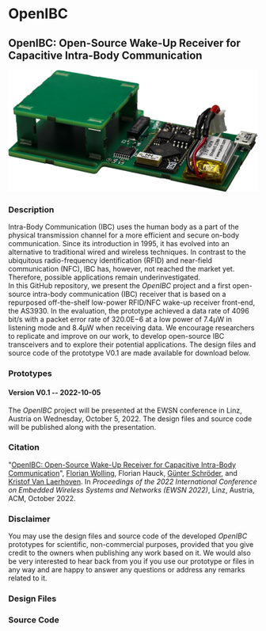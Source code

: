 # OpenIBC
## OpenIBC: Open-Source Wake-Up Receiver for<br/>Capacitive Intra-Body Communication

<img src="https://github.com/fwolling/OpenIBC/blob/main/fig/openibc_0v1.png" alt="OpenIBC prototype V0.1" width="600" style="float: center;" />

### Description
Intra-Body Communication (IBC) uses the human body as a part of the physical transmission channel for a more efficient and secure on-body communication. Since its introduction in 1995, it has evolved into an alternative to traditional wired and wireless techniques. In contrast to the ubiquitous radio-frequency identification (RFID) and near-field communication (NFC), IBC has, however, not reached the market yet. Therefore, possible applications remain underinvestigated.<br/>
In this GitHub repository, we present the *OpenIBC* project and a first open-source intra-body communication (IBC) receiver that is based on a repurposed off-the-shelf low-power RFID/NFC wake-up receiver front-end, the AS3930. In the evaluation, the prototype achieved a data rate of 4096 bit/s with a packet error rate of 320.0E−6 at a low power of 7.4μW in listening mode and 8.4μW when receiving data. We encourage researchers to replicate and improve on our work, to develop open-source IBC transceivers and to explore their potential applications. The design files and source code of the prototype V0.1 are made available for download below.

### Prototypes
#### Version V0.1 -- 2022-10-05
The *OpenIBC* project will be presented at the EWSN conference in Linz, Austria on Wednesday, October 5, 2022. The design files and source code will be published along with the presentation.


<!--<a href="#ref_s01"><b>[1]</b></a>  ...  [Pickle file](/src/gla716_sub23.p).-->

### Citation
"[OpenIBC: Open-Source Wake-Up Receiver for Capacitive Intra-Body Communication](https://www.eti.uni-siegen.de/ubicomp/papers/ewsn_openibc22.pdf)", <a href="https://ubicomp.eti.uni-siegen.de/home/team/fwolling.html.en" target="_blank">Florian Wolling</a>, Florian Hauck, <a href="https://www.eti.uni-siegen.de/emas/mitarbeiter/schroeder/index.html.en" target="_blank">Günter Schröder</a>, and <a href="https://ubicomp.eti.uni-siegen.de/home/team/kristof.html.en" target="_blank">Kristof Van Laerhoven</a>. In *Proceedings of the 2022 International Conference on Embedded Wireless Systems and Networks (EWSN 2022)*, Linz, Austria, ACM, October 2022. <!--<a href="https://doi.org" target="_blank">https://doi.org</a>-->

### Disclaimer
You may use the design files and source code of the developed *OpenIBC* prototypes for scientific, non-commercial purposes, provided that you give credit to the owners when publishing any work based on it. We would also be very interested to hear back from you if you use our prototype or files in any way and are happy to answer any questions or address any remarks related to it.

### Design Files

### Source Code
